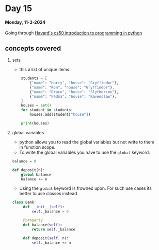 # Day 15

#### Monday, 11-3-2024

Going through [Havard's cs50 introduction to programming in python]('https://www.youtube.com/watch?v=nLRL_NcnK-4')

## concepts covered

1. sets

   - this a list of unique items

   ```python
       students = [
           {"name": "Harry", "house": "Gryffindor"},
           {"name": "Ron", "house": "Gryffindor"},
           {"name": "Draco", "house": "Slytherine"},
           {"name": "Padma", "house": "Ravenclaw"},
       ]
       houses = set()
       for student in students:
           houses.add(student["house"])

       print(houses)
   ```

2. global variables

   - python allows you to read the global variables but not write to them in function scope.
   - To write the global variables you have to use the `global` keyword.

   ```python
   balance = 0

   def deposit(n):
       global balance
       balance += n
   ```

   - Using the `global` keyword is frowned upon. For such use cases its better to use classes instead

   ```python
   class Bank:
        def __init__(self):
            self._balance = 0

        @property
        def balance(self):
            return self._balance

        def deposit(self, n):
            self._balance += n
   ```
